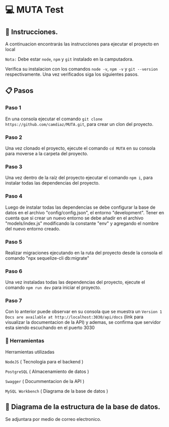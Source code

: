 
# :computer: MUTA Test

## :memo: Instrucciones.

A continuacion encontrarás las instrucciones para ejecutar el proyecto en local

`Nota:` Debe estar `node`, `npm` y `git` instalado en la camputadora.

Verifica su instalacion con los comandos `node -v`, `npm -v` y `git --version` respectivamente.
Una vez verificados siga los siguientes pasos.

## :clipboard: Pasos

### Paso 1

En una consola ejecutar el comando `git clone https://github.com/camdiaz/MUTA.git`, para crear un clon del proyecto.

### Paso 2

Una vez clonado el proyecto, ejecute el comando `cd MUTA` en su consola para moverse a la carpeta del proyecto.

### Paso 3

Una vez dentro de la raíz del proyecto ejecutar el comando `npm i`, para instalar todas las dependencias del proyecto.

### Paso 4

Luego de instalar todas las dependencias se debe configurar la base de datos en el archivo "config/config.json", el entorno "development". Tener en cuenta que si crear un nuevo entorno se debe añadir en el archivo "models/index.js" modificando la constante "env" y agregando el nombre del nuevo entorno creado.

### Paso 5

Realizar migraciones ejecutando en la ruta del proyecto desde la consola el comando "npx sequelize-cli db:migrate"

### Paso 6

Una vez instaladas todas las dependencias del proyecto, ejecute el comando `npm run dev` para iniciar el proyecto.

### Paso 7

Con lo anterior puede observar en su consola que se muestra un `Version 1 Docs are available at http://localhost:3030/api/docs` (link para visualizar la documentacion de la API) y ademas, se confirma que servidor esta siendo escuchando en el puerto 3030

### :wrench: Herramientas 

Herramientas utilizadas

`NodeJS` ( Tecnologia para el backend )

`PostgreSQL` ( Almacenamiento de datos )

`Swagger` ( Docummentacion de la API )

`MySQL Workbench` ( Diagrama de la base de datos )

## :memo: Diagrama de la estructura de la base de datos.

Se adjuntara por medio de correo electronico.
